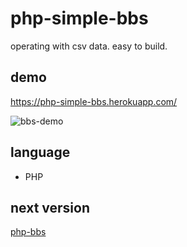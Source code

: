 # php-simple-bbs

operating with csv data.
easy to build.

## demo

https://php-simple-bbs.herokuapp.com/

![bbs-demo](https://user-images.githubusercontent.com/42742556/50386611-95396480-072d-11e9-8ee7-2552979524d1.gif)

## language

- PHP

## next version

[php-bbs](https://github.com/kyoronet/php-bbs)
